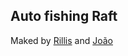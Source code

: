 ## Auto fishing Raft

Maked by [Rillis](https://github.com/rillis) and [João](https://github.com/dealmeidajoao)